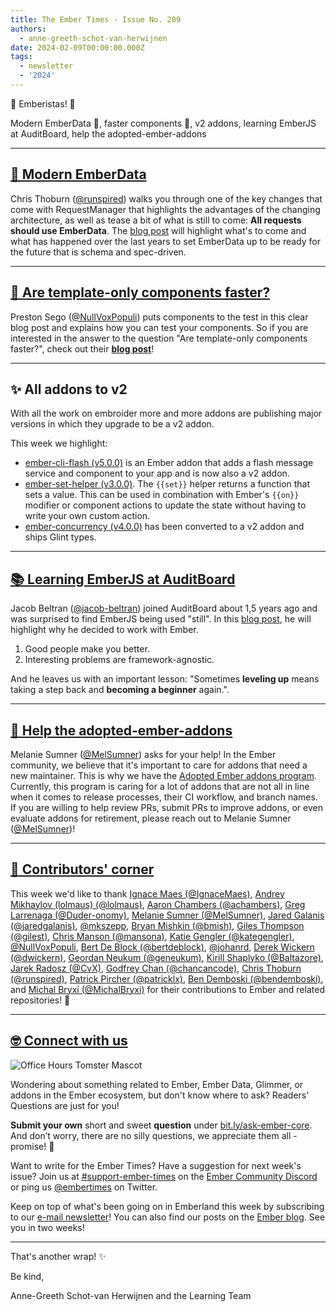 ```yaml
---
title: The Ember Times - Issue No. 209
authors:
  - anne-greeth-schot-van-herwijnen
date: 2024-02-09T00:00:00.000Z
tags:
  - newsletter
  - '2024'
---
```


👋 Emberistas! 🐹

Modern EmberData 📜, faster components 🚀, v2 addons, learning EmberJS at AuditBoard, help the adopted-ember-addons

<SOME-INTRO-HERE-TO-KEEP-THEM-SUBSCRIBERS-READING>

---

## [📜 Modern EmberData](https://runspired.com/2024/01/31/modern-ember-data.html)

Chris Thoburn ([@runspired](https://github.com/runspired)) walks you through one of the key changes that come with RequestManager that highlights the advantages of the changing architecture, as well as tease a bit of what is still to come: **All requests should use EmberData**. The [blog post](https://runspired.com/2024/01/31/modern-ember-data.html) will highlight what's to come and what has happened over the last years to set EmberData up to be ready for the future that is schema and spec-driven.

---

## [🚀 Are template-only components faster?](https://nullvoxpopuli.com/2023-12-20-template-only-vs-class-components/)

Preston Sego ([@NullVoxPopuli](https://github.com/NullVoxPopuli)) puts components to the test in this clear blog post and explains how you can test your components. So if you are interested in the answer to the question "Are template-only components faster?", check out their **[blog post](https://nullvoxpopuli.com/2023-12-20-template-only-vs-class-components/)**!

---

## ✨ All addons to v2

With all the work on embroider more and more addons are publishing major versions in which they upgrade to be a v2 addon.

This week we highlight:

- [ember-cli-flash (v5.0.0)](https://github.com/adopted-ember-addons/ember-cli-flash/releases/tag/v5.0.0-ember-cli-flash) is an Ember addon that adds a flash message service and component to your app and is now also a v2 addon.
- [ember-set-helper (v3.0.0)](https://github.com/adopted-ember-addons/ember-set-helper/releases/tag/v3.0.0-ember-set-helper). The `{{set}}` helper returns a function that sets a value. This can be used in combination with Ember's `{{on}}` modifier or component actions to update the state without having to write your own custom action.
- [ember-concurrency (v4.0.0)](https://github.com/machty/ember-concurrency/releases/tag/4.0.0) has been converted to a v2 addon and ships Glint types.

---

## [📚 Learning EmberJS at AuditBoard](https://abengineering.medium.com/learning-emberjs-at-auditboard-aebb8ade97b1)

Jacob Beltran ([@jacob-beltran](https://github.com/jacob-beltran)) joined AuditBoard about 1,5 years ago and was surprised to find EmberJS being used "still". In this [blog post](https://abengineering.medium.com/learning-emberjs-at-auditboard-aebb8ade97b1), he will highlight why he decided to work with Ember.

1. Good people make you better.
2. Interesting problems are framework-agnostic.

And he leaves us with an important lesson: "Sometimes **leveling up** means taking a step back and **becoming a beginner** again.".

---

## [🐹 Help the adopted-ember-addons](https://github.com/adopted-ember-addons/program-guidelines/issues/28)

Melanie Sumner ([@MelSumner](https://github.com/MelSumner)) asks for your help! In the Ember community, we believe that it's important to care for addons that need a new maintainer. This is why we have the [Adopted Ember addons program](https://github.com/adopted-ember-addons/program-guidelines). Currently, this program is caring for a lot of addons that are not all in line when it comes to release processes, their CI workflow, and branch names. If you are willing to help review PRs, submit PRs to improve addons, or even evaluate addons for retirement, please reach out to Melanie Sumner ([@MelSumner](https://github.com/MelSumner))!

---

## [👏 Contributors' corner](https://guides.emberjs.com/release/contributing/repositories/)

<p>This week we'd like to thank <a href="https://github.com/IgnaceMaes" rel="noopener noreferrer" target="_blank">Ignace Maes (@IgnaceMaes)</a>, <a href="https://github.com/lolmaus" rel="noopener noreferrer" target="_blank">Andrey Mikhaylov (lolmaus) (@lolmaus)</a>, <a href="https://github.com/achambers" rel="noopener noreferrer" target="_blank">Aaron Chambers (@achambers)</a>, <a href="https://github.com/Duder-onomy" rel="noopener noreferrer" target="_blank">Greg Larrenaga (@Duder-onomy)</a>, <a href="https://github.com/MelSumner" rel="noopener noreferrer" target="_blank">Melanie Sumner (@MelSumner)</a>, <a href="https://github.com/jaredgalanis" rel="noopener noreferrer" target="_blank">Jared Galanis (@jaredgalanis)</a>, <a href="https://github.com/mkszepp" rel="noopener noreferrer" target="_blank">@mkszepp</a>, <a href="https://github.com/bmish" rel="noopener noreferrer" target="_blank">Bryan Mishkin (@bmish)</a>, <a href="https://github.com/gilest" rel="noopener noreferrer" target="_blank">Giles Thompson (@gilest)</a>, <a href="https://github.com/mansona" rel="noopener noreferrer" target="_blank">Chris Manson (@mansona)</a>, <a href="https://github.com/kategengler" rel="noopener noreferrer" target="_blank">Katie Gengler (@kategengler)</a>, <a href="https://github.com/NullVoxPopuli" rel="noopener noreferrer" target="_blank">@NullVoxPopuli</a>, <a href="https://github.com/bertdeblock" rel="noopener noreferrer" target="_blank">Bert De Block (@bertdeblock)</a>, <a href="https://github.com/johanrd" rel="noopener noreferrer" target="_blank">@johanrd</a>, <a href="https://github.com/dwickern" rel="noopener noreferrer" target="_blank">Derek Wickern (@dwickern)</a>, <a href="https://github.com/geneukum" rel="noopener noreferrer" target="_blank">Geordan Neukum (@geneukum)</a>, <a href="https://github.com/Baltazore" rel="noopener noreferrer" target="_blank">Kirill Shaplyko (@Baltazore)</a>, <a href="https://github.com/CvX" rel="noopener noreferrer" target="_blank">Jarek Radosz (@CvX)</a>, <a href="https://github.com/chancancode" rel="noopener noreferrer" target="_blank">Godfrey Chan (@chancancode)</a>, <a href="https://github.com/runspired" rel="noopener noreferrer" target="_blank">Chris Thoburn (@runspired)</a>, <a href="https://github.com/patricklx" rel="noopener noreferrer" target="_blank">Patrick Pircher (@patricklx)</a>, <a href="https://github.com/bendemboski" rel="noopener noreferrer" target="_blank">Ben Demboski (@bendemboski)</a>, and <a href="https://github.com/MichalBryxi" rel="noopener noreferrer" target="_blank">Michal Bryxí (@MichalBryxi)</a> for their contributions to Ember and related repositories! 💖</p>

---

## [🤓 Connect with us](https://docs.google.com/forms/d/e/1FAIpQLScqu7Lw_9cIkRtAiXKitgkAo4xX_pV1pdCfMJgIr6Py1V-9Og/viewform)

<div class="blog-row">
  <img class="float-right small transparent padded" alt="Office Hours Tomster Mascot" title="Readers' Questions" src="/images/tomsters/officehours.png" />

  <p>Wondering about something related to Ember, Ember Data, Glimmer, or addons in the Ember ecosystem, but don't know where to ask? Readers’ Questions are just for you!</p>

  <p><strong>Submit your own</strong> short and sweet <strong>question</strong> under <a href="https://bit.ly/ask-ember-core" target="rq">bit.ly/ask-ember-core</a>. And don’t worry, there are no silly questions, we appreciate them all - promise! 🤞</p>

  <p>Want to write for the Ember Times? Have a suggestion for next week's issue? Join us at <a href="https://discordapp.com/channels/480462759797063690/485450546887786506">#support-ember-times</a> on the <a href="https://discord.gg/emberjs">Ember Community Discord</a> or ping us <a href="https://twitter.com/embertimes">@embertimes</a> on Twitter.</p>

  <p>Keep on top of what's been going on in Emberland this week by subscribing to our <a href="https://embertimes.substack.com/">e-mail newsletter</a>! You can also find our posts on the <a href="https://blog.emberjs.com/tag/newsletter">Ember blog</a>. See you in two weeks!</p>
</div>

---

That's another wrap! ✨

Be kind,

Anne-Greeth Schot-van Herwijnen and the Learning Team
